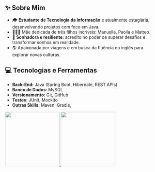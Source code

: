 <section>
    <h2>✨ Sobre Mim</h2>
    <ul>
        <li>🎓 <strong>Estudante de Tecnologia da Informação</strong> e atualmente estagiária, desenvolvendo projetos com foco em Java.</li>
        <li>👩‍👧‍👦 Mãe dedicada de três filhos incríveis: Manuella, Paolla e Matteo.</li>
        <li>🌟 <strong>Sonhadora e resiliente:</strong> acredito no poder de superar desafios e transformar sonhos em realidade.</li>
        <li>🌎 Apaixonada por viagens e em busca da fluência no inglês para explorar novas culturas.</li>
    </ul>
</section>

<section>
    <h2>💻 Tecnologias e Ferramentas</h2>
    <ul>
        <li><strong>Back-End:</strong> Java (Spring Boot, Hibernate, REST APIs)</li>
        <li><strong>Banco de Dados:</strong> MySQL</li>
        <li><strong>Versionamento:</strong> Git, GitHub</li>
        <li><strong>Testes:</strong> JUnit, Mockito</li>
        <li><strong>Outras Skills:</strong> Maven, Gradle, </li>
    </ul>
</section>
          
<div>
<a href="https://github.com/MichelleRodriguesS">
<img loading="lazy" height="180em" src="https://github-readme-stats.vercel.app/api/top-langs/?username=seu-usuário-aqui&layout=compact&langs_count=7&theme=dracula"/>
<img loading="lazy" height="180em" src="https://github-readme-stats.vercel.app/api?username=seu-usuário-aqui&show_icons=true&theme=dracula&include_all_commits=true&count_private=true"/>
</div>
